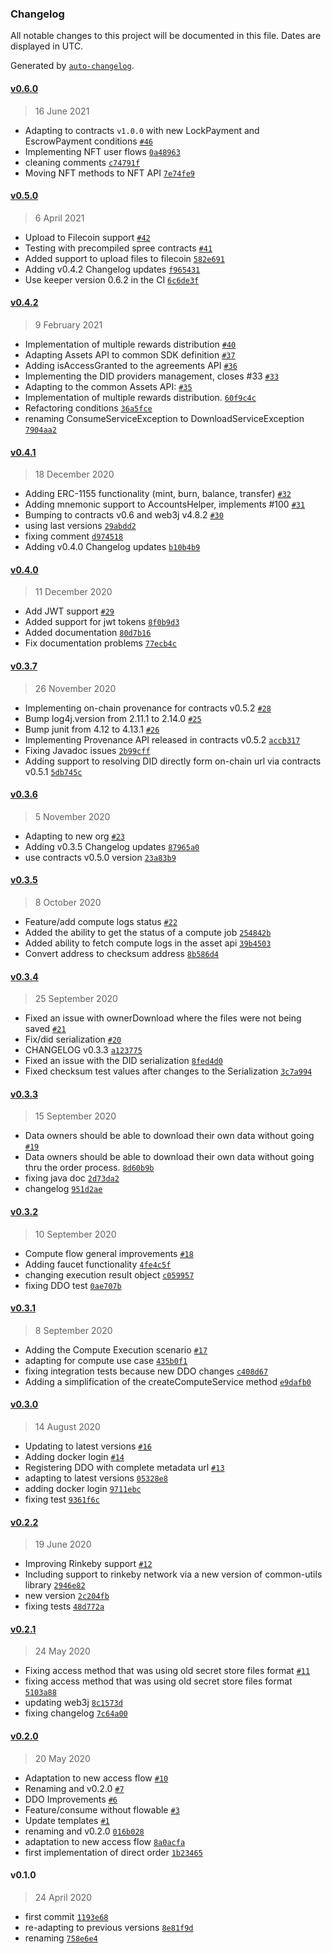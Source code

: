 ### Changelog

All notable changes to this project will be documented in this file. Dates are displayed in UTC.

Generated by [`auto-changelog`](https://github.com/CookPete/auto-changelog).

#### [v0.6.0](https://github.com/nevermined-io/sdk-java/compare/v0.5.0...v0.6.0)

> 16 June 2021

- Adapting to contracts `v1.0.0` with new LockPayment and EscrowPayment conditions [`#46`](https://github.com/nevermined-io/sdk-java/pull/46)
- Implementing NFT user flows [`0a48963`](https://github.com/nevermined-io/sdk-java/commit/0a4896370e9bac7a51061f9a8a8e85870792a37f)
- cleaning comments [`c74791f`](https://github.com/nevermined-io/sdk-java/commit/c74791fc9850bb2385a96f15936f78beeb2b50aa)
- Moving NFT methods to NFT API [`7e74fe9`](https://github.com/nevermined-io/sdk-java/commit/7e74fe997433adce4edc5b13518011015098d22c)

#### [v0.5.0](https://github.com/nevermined-io/sdk-java/compare/v0.4.2...v0.5.0)

> 6 April 2021

- Upload to Filecoin support [`#42`](https://github.com/nevermined-io/sdk-java/pull/42)
- Testing with precompiled spree contracts [`#41`](https://github.com/nevermined-io/sdk-java/pull/41)
- Added support to upload files to filecoin [`582e691`](https://github.com/nevermined-io/sdk-java/commit/582e691236538d8f5b3ce95365c046145651203f)
- Adding v0.4.2 Changelog updates [`f965431`](https://github.com/nevermined-io/sdk-java/commit/f965431a82471e38596b53601f9789fe9b23b44b)
- Use keeper version 0.6.2 in the CI [`6c6de3f`](https://github.com/nevermined-io/sdk-java/commit/6c6de3f335401c8fdafcab1e9934989a37cf935e)

#### [v0.4.2](https://github.com/nevermined-io/sdk-java/compare/v0.4.1...v0.4.2)

> 9 February 2021

- Implementation of multiple rewards distribution [`#40`](https://github.com/nevermined-io/sdk-java/pull/40)
- Adapting Assets API to common SDK definition [`#37`](https://github.com/nevermined-io/sdk-java/pull/37)
- Adding isAccessGranted to the agreements API [`#36`](https://github.com/nevermined-io/sdk-java/pull/36)
- Implementing the DID providers management, closes #33 [`#33`](https://github.com/nevermined-io/sdk-java/issues/33)
- Adapting to the common Assets API: [`#35`](https://github.com/nevermined-io/sdk-java/issues/35)
- Implementation of multiple rewards distribution. [`60f9c4c`](https://github.com/nevermined-io/sdk-java/commit/60f9c4cb19537b288ebe8c70a23c998391499d2e)
- Refactoring conditions [`36a5fce`](https://github.com/nevermined-io/sdk-java/commit/36a5fce6c30f19f5b1af6d2040ad701961c17eca)
- renaming ConsumeServiceException to DownloadServiceException [`7904aa2`](https://github.com/nevermined-io/sdk-java/commit/7904aa2503e7963542a981419d83aacb811b34c2)

#### [v0.4.1](https://github.com/nevermined-io/sdk-java/compare/v0.4.0...v0.4.1)

> 18 December 2020

- Adding ERC-1155 functionality (mint, burn, balance, transfer) [`#32`](https://github.com/nevermined-io/sdk-java/pull/32)
- Adding mnemonic support to AccountsHelper, implements #100 [`#31`](https://github.com/nevermined-io/sdk-java/pull/31)
- Bumping to contracts v0.6 and web3j v4.8.2 [`#30`](https://github.com/nevermined-io/sdk-java/pull/30)
- using last versions [`29abdd2`](https://github.com/nevermined-io/sdk-java/commit/29abdd25019e59ad06f4c3ae2602fa312a39be58)
- fixing comment [`d974518`](https://github.com/nevermined-io/sdk-java/commit/d974518714bd9c1c6f9b40d9576d8ffa00f38e9b)
- Adding v0.4.0 Changelog updates [`b10b4b9`](https://github.com/nevermined-io/sdk-java/commit/b10b4b91691a3091abe4029ca882968cc9b75097)

#### [v0.4.0](https://github.com/nevermined-io/sdk-java/compare/v0.3.7...v0.4.0)

> 11 December 2020

- Add JWT support [`#29`](https://github.com/nevermined-io/sdk-java/pull/29)
- Added support for jwt tokens [`8f0b9d3`](https://github.com/nevermined-io/sdk-java/commit/8f0b9d329a9e3dc49b693b236873d8cf5d08bad9)
- Added documentation [`80d7b16`](https://github.com/nevermined-io/sdk-java/commit/80d7b160dd2500df23680426376c0fe6cddcf90b)
- Fix documentation problems [`77ecb4c`](https://github.com/nevermined-io/sdk-java/commit/77ecb4c87b4c2e3273b2ab3edef6f8fb4af25c2c)

#### [v0.3.7](https://github.com/nevermined-io/sdk-java/compare/v0.3.6...v0.3.7)

> 26 November 2020

- Implementing on-chain provenance for contracts v0.5.2 [`#28`](https://github.com/nevermined-io/sdk-java/pull/28)
- Bump log4j.version from 2.11.1 to 2.14.0 [`#25`](https://github.com/nevermined-io/sdk-java/pull/25)
- Bump junit from 4.12 to 4.13.1 [`#26`](https://github.com/nevermined-io/sdk-java/pull/26)
- Implementing Provenance API released in contracts v0.5.2 [`accb317`](https://github.com/nevermined-io/sdk-java/commit/accb31713e76c396297022125a3f465d6fef37df)
- Fixing Javadoc issues [`2b99cff`](https://github.com/nevermined-io/sdk-java/commit/2b99cff76f1ba0e24ceafaa64ca624ba1320e9d2)
- Adding support to resolving DID directly form on-chain url via contracts v0.5.1 [`5db745c`](https://github.com/nevermined-io/sdk-java/commit/5db745c9a3697beb9980a1f58c0d4e92101b74ac)

#### [v0.3.6](https://github.com/nevermined-io/sdk-java/compare/v0.3.5...v0.3.6)

> 5 November 2020

- Adapting to new org [`#23`](https://github.com/nevermined-io/sdk-java/pull/23)
- Adding v0.3.5 Changelog updates [`87965a0`](https://github.com/nevermined-io/sdk-java/commit/87965a07e864538eae49d70c5eb939b222d258e2)
- use contracts v0.5.0 version [`23a83b9`](https://github.com/nevermined-io/sdk-java/commit/23a83b97727113f6701f40295df425ccaddef478)

#### [v0.3.5](https://github.com/nevermined-io/sdk-java/compare/v0.3.4...v0.3.5)

> 8 October 2020

- Feature/add compute logs status [`#22`](https://github.com/nevermined-io/sdk-java/pull/22)
- Added the ability to get the status of a compute job [`254842b`](https://github.com/nevermined-io/sdk-java/commit/254842bdc725e57b14268235f6108eb1d4de4fbf)
- Added ability to fetch compute logs in the asset api [`39b4503`](https://github.com/nevermined-io/sdk-java/commit/39b4503036e3f949f0d0a0669117aba12de90096)
- Convert address to checksum address [`8b586d4`](https://github.com/nevermined-io/sdk-java/commit/8b586d4c04934956611fb2ebfefcc3958913a372)

#### [v0.3.4](https://github.com/nevermined-io/sdk-java/compare/v0.3.3...v0.3.4)

> 25 September 2020

- Fixed an issue with ownerDownload where the files were not being saved [`#21`](https://github.com/nevermined-io/sdk-java/pull/21)
- Fix/did serialization [`#20`](https://github.com/nevermined-io/sdk-java/pull/20)
- CHANGELOG v0.3.3 [`a123775`](https://github.com/nevermined-io/sdk-java/commit/a123775d8798aae6c2c8a33a82dfc5358a7ac1b2)
- Fixed an issue with the DID serialization [`8fed4d0`](https://github.com/nevermined-io/sdk-java/commit/8fed4d04ceb2d018e726d68d53a9b93374411b8b)
- Fixed checksum test values after changes to the Serialization [`3c7a994`](https://github.com/nevermined-io/sdk-java/commit/3c7a994cb3495383a53cdd310d65f51a1e9258fa)

#### [v0.3.3](https://github.com/nevermined-io/sdk-java/compare/v0.3.2...v0.3.3)

> 15 September 2020

- Data owners should be able to download their own data without going  [`#19`](https://github.com/nevermined-io/sdk-java/pull/19)
- Data owners should be able to download their own data without going thru the order process. [`8d60b9b`](https://github.com/nevermined-io/sdk-java/commit/8d60b9b3935b877fe1e96acebd8b91db86c1d9b4)
- fixing java doc [`2d73da2`](https://github.com/nevermined-io/sdk-java/commit/2d73da25c20d8796cee30d0f51e977f52416008f)
- changelog [`951d2ae`](https://github.com/nevermined-io/sdk-java/commit/951d2aebc611d16ffb9158560f4cc87068065df4)

#### [v0.3.2](https://github.com/nevermined-io/sdk-java/compare/v0.3.1...v0.3.2)

> 10 September 2020

- Compute flow general improvements [`#18`](https://github.com/nevermined-io/sdk-java/pull/18)
- Adding faucet functionality [`4fe4c5f`](https://github.com/nevermined-io/sdk-java/commit/4fe4c5f5a29031143f51c05ba7d28771e8b8dd38)
- changing execution result object [`c059957`](https://github.com/nevermined-io/sdk-java/commit/c059957f88517f4de29bfc08a98de3391402dd50)
- fixing DDO test [`0ae707b`](https://github.com/nevermined-io/sdk-java/commit/0ae707b181f6ac0aca33b7ed586125f298b9c627)

#### [v0.3.1](https://github.com/nevermined-io/sdk-java/compare/v0.3.0...v0.3.1)

> 8 September 2020

- Adding the Compute Execution scenario [`#17`](https://github.com/nevermined-io/sdk-java/pull/17)
- adapting for compute use case [`435b0f1`](https://github.com/nevermined-io/sdk-java/commit/435b0f1794f3b142b5aa6152c6792e6cbe1b7ab6)
- fixing integration tests because new DDO changes [`c408d67`](https://github.com/nevermined-io/sdk-java/commit/c408d67407aa6d057e73181f734a2b07a76a326d)
- Adding a simplification of the createComputeService method [`e9dafb0`](https://github.com/nevermined-io/sdk-java/commit/e9dafb0f32e7957ec0a6302949c66af75b3c862f)

#### [v0.3.0](https://github.com/nevermined-io/sdk-java/compare/v0.2.2...v0.3.0)

> 14 August 2020

- Updating to latest versions [`#16`](https://github.com/nevermined-io/sdk-java/pull/16)
- Adding docker login [`#14`](https://github.com/nevermined-io/sdk-java/pull/14)
- Registering DDO with complete metadata url [`#13`](https://github.com/nevermined-io/sdk-java/pull/13)
- adapting to latest versions [`05328e8`](https://github.com/nevermined-io/sdk-java/commit/05328e840e11fed6b49725305ba6d317fd9d6273)
- adding docker login [`9711ebc`](https://github.com/nevermined-io/sdk-java/commit/9711ebc7f663733f3bf0a66eb24647ed7b7bdbf0)
- fixing test [`9361f6c`](https://github.com/nevermined-io/sdk-java/commit/9361f6cc15c060f8fbf371d9a156a9e8d72e957f)

#### [v0.2.2](https://github.com/nevermined-io/sdk-java/compare/v0.2.1...v0.2.2)

> 19 June 2020

- Improving Rinkeby support [`#12`](https://github.com/nevermined-io/sdk-java/pull/12)
- Including support to rinkeby network via a new version of common-utils library [`2946e82`](https://github.com/nevermined-io/sdk-java/commit/2946e82e9415ff8c1e45af1eb0965cbd529e5aee)
- new version [`2c204fb`](https://github.com/nevermined-io/sdk-java/commit/2c204fb676ef0161e6b5477b948b76c464eedc47)
- fixing tests [`48d772a`](https://github.com/nevermined-io/sdk-java/commit/48d772a7e62a3d06c402c54fc5cda7e6b5eadd04)

#### [v0.2.1](https://github.com/nevermined-io/sdk-java/compare/v0.2.0...v0.2.1)

> 24 May 2020

- Fixing access method that was using old secret store files format [`#11`](https://github.com/nevermined-io/sdk-java/pull/11)
- fixing access method that was using old secret store files format [`5103a88`](https://github.com/nevermined-io/sdk-java/commit/5103a88ceb49856a840eb74aade06b1c1507214b)
- updating web3j [`8c1573d`](https://github.com/nevermined-io/sdk-java/commit/8c1573d1dde3361f233cf025a2e94625cb4e7bd4)
- fixing changelog [`7c64a00`](https://github.com/nevermined-io/sdk-java/commit/7c64a00afc8cae146bbb10a233380a524f6122f4)

#### [v0.2.0](https://github.com/nevermined-io/sdk-java/compare/v0.1.0...v0.2.0)

> 20 May 2020

- Adaptation to new access flow [`#10`](https://github.com/nevermined-io/sdk-java/pull/10)
- Renaming and v0.2.0 [`#7`](https://github.com/nevermined-io/sdk-java/pull/7)
- DDO Improvements [`#6`](https://github.com/nevermined-io/sdk-java/pull/6)
- Feature/consume without flowable [`#3`](https://github.com/nevermined-io/sdk-java/pull/3)
- Update templates [`#1`](https://github.com/nevermined-io/sdk-java/pull/1)
- renaming and v0.2.0 [`016b028`](https://github.com/nevermined-io/sdk-java/commit/016b0281bba51a9b806e63ee5655bd5b2479e32d)
- adaptation to new access flow [`8a0acfa`](https://github.com/nevermined-io/sdk-java/commit/8a0acfac60563771855752bff04ca2b78e4cffb6)
- first implementation of direct order [`1b23465`](https://github.com/nevermined-io/sdk-java/commit/1b234657d95f3d4ade2326e6f96ca71324cd2059)

#### v0.1.0

> 24 April 2020

- first commit [`1193e68`](https://github.com/nevermined-io/sdk-java/commit/1193e68758b49621c3fac9156b18ecde2abe0a2c)
- re-adapting to previous versions [`8e81f9d`](https://github.com/nevermined-io/sdk-java/commit/8e81f9d68212b152a6a1fc389c869cfc0e2c394c)
- renaming [`758e6e4`](https://github.com/nevermined-io/sdk-java/commit/758e6e41e4ec1c679468bfe42ed6ba0afdc44557)

